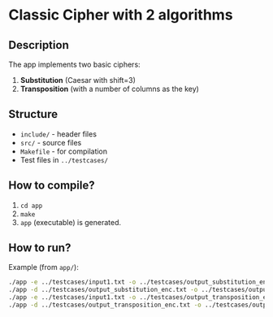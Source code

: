 # Classic Cipher with 2 algorithms

## Description
The app implements two basic ciphers:
1. **Substitution** (Caesar with shift=3)
2. **Transposition** (with a number of columns as the key)

## Structure
- `include/` - header files
- `src/` - source files
- `Makefile` - for compilation
- Test files in `../testcases/`

## How to compile?
1. `cd app`
2. `make`
3. `app` (executable) is generated.

## How to run?
Example (from `app/`):
```bash
./app -e ../testcases/input1.txt -o ../testcases/output_substitution_enc.txt --sub
./app -d ../testcases/output_substitution_enc.txt -o ../testcases/output_substitution_dec.txt --sub
./app -e ../testcases/input1.txt -o ../testcases/output_transposition_enc.txt --trans 4
./app -d ../testcases/output_transposition_enc.txt -o ../testcases/output_transposition_dec.txt --trans 4
```
